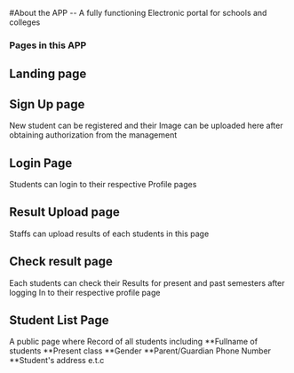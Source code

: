 #About the APP
-- A fully functioning Electronic portal for schools and colleges 

### Pages in this APP

## Landing page

## Sign Up page 
New student can be registered and their Image can be uploaded here after obtaining authorization from the management

## Login Page 
 Students can login to their respective Profile pages 

## Result Upload page
Staffs can upload results of each students in this page

## Check result page 
Each students can check their Results for present and past semesters after logging In to their respective profile page

## Student List Page 
A public page where Record of all students including 
**Fullname of students
**Present class 
**Gender 
**Parent/Guardian Phone Number
**Student's address e.t.c
